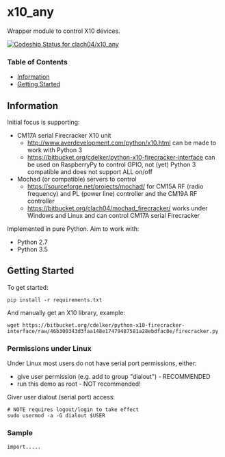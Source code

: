 # x10_any

Wrapper module to control X10 devices.

[ ![Codeship Status for clach04/x10_any](https://codeship.com/projects/f7535da0-2dd5-0134-789e-12bd9e093a4a/status?branch=master)](https://codeship.com/projects/163630)

### Table of Contents
* [Information](#information)
* [Getting Started](#getting-started)


## Information

Initial focus is supporting:
  * CM17A serial Firecracker X10 unit
      * http://www.averdevelopment.com/python/x10.html can be made to work with Python 3
      * https://bitbucket.org/cdelker/python-x10-firecracker-interface can be used on RaspberryPy to control GPIO, not (yet) Python 3 compatible and does not support ALL on/off
  * Mochad (or compatible) servers to control 
      * https://sourceforge.net/projects/mochad/ for CM15A RF (radio frequency) and PL (power line) controller and the CM19A RF controller
      * https://bitbucket.org/clach04/mochad_firecracker/ works under Windows and Linux and can control CM17A serial Firecracker

Implemented in pure Python. Aim to work with:

  * Python 2.7
  * Python 3.5

## Getting Started

To get started:

    pip install -r requirements.txt

And manually get an X10 library, example:

    wget https://bitbucket.org/cdelker/python-x10-firecracker-interface/raw/46b300343d3faa148e17479487581a28ebdfac0e/firecracker.py


### Permissions under Linux

Under Linux most users do not have serial port permissions,
either:

  * give user permission (e.g. add to group "dialout") - RECOMMENDED
  * run this demo as root - NOT recommended!

Giver user dialout (serial port) access:

    # NOTE requires logout/login to take effect
    sudo usermod -a -G dialout $USER

### Sample


    import.....
